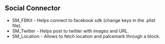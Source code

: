 
Social Connector
-----------------

- SM_FBKit - Helps connect to facebook sdk (change keys in the .plist file).
- SM_Twitter - Helps post to twitter with images and URL.
- SM_Location - Allows to fetch location and palcemark through a block.
